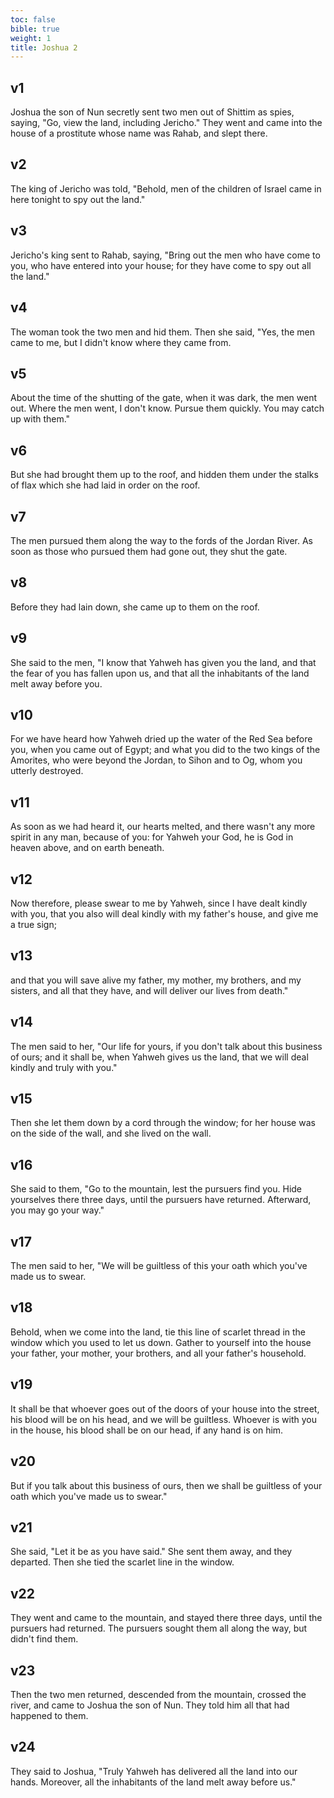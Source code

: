 ```yaml
---
toc: false
bible: true
weight: 1
title: Joshua 2
---
```



## v1 
Joshua the son of Nun secretly sent two men out of Shittim as spies, saying, "Go, view the land, including Jericho." They went and came into the house of a prostitute whose name was Rahab, and slept there. 

## v2 
The king of Jericho was told, "Behold, men of the children of Israel came in here tonight to spy out the land." 

## v3 
Jericho's king sent to Rahab, saying, "Bring out the men who have come to you, who have entered into your house; for they have come to spy out all the land." 

## v4 
The woman took the two men and hid them. Then she said, "Yes, the men came to me, but I didn't know where they came from. 

## v5 
About the time of the shutting of the gate, when it was dark, the men went out. Where the men went, I don't know. Pursue them quickly. You may catch up with them." 

## v6 
But she had brought them up to the roof, and hidden them under the stalks of flax which she had laid in order on the roof. 

## v7 
The men pursued them along the way to the fords of the Jordan River. As soon as those who pursued them had gone out, they shut the gate. 

## v8 
Before they had lain down, she came up to them on the roof. 

## v9 
She said to the men, "I know that Yahweh has given you the land, and that the fear of you has fallen upon us, and that all the inhabitants of the land melt away before you. 

## v10 
For we have heard how Yahweh dried up the water of the Red Sea before you, when you came out of Egypt; and what you did to the two kings of the Amorites, who were beyond the Jordan, to Sihon and to Og, whom you utterly destroyed. 

## v11 
As soon as we had heard it, our hearts melted, and there wasn't any more spirit in any man, because of you: for Yahweh your God, he is God in heaven above, and on earth beneath. 

## v12 
Now therefore, please swear to me by Yahweh, since I have dealt kindly with you, that you also will deal kindly with my father's house, and give me a true sign; 

## v13 
and that you will save alive my father, my mother, my brothers, and my sisters, and all that they have, and will deliver our lives from death." 

## v14 
The men said to her, "Our life for yours, if you don't talk about this business of ours; and it shall be, when Yahweh gives us the land, that we will deal kindly and truly with you." 

## v15 
Then she let them down by a cord through the window; for her house was on the side of the wall, and she lived on the wall. 

## v16 
She said to them, "Go to the mountain, lest the pursuers find you. Hide yourselves there three days, until the pursuers have returned. Afterward, you may go your way." 

## v17 
The men said to her, "We will be guiltless of this your oath which you've made us to swear. 

## v18 
Behold, when we come into the land, tie this line of scarlet thread in the window which you used to let us down. Gather to yourself into the house your father, your mother, your brothers, and all your father's household. 

## v19 
It shall be that whoever goes out of the doors of your house into the street, his blood will be on his head, and we will be guiltless. Whoever is with you in the house, his blood shall be on our head, if any hand is on him. 

## v20 
But if you talk about this business of ours, then we shall be guiltless of your oath which you've made us to swear." 

## v21 
She said, "Let it be as you have said." She sent them away, and they departed. Then she tied the scarlet line in the window. 

## v22 
They went and came to the mountain, and stayed there three days, until the pursuers had returned. The pursuers sought them all along the way, but didn't find them. 

## v23 
Then the two men returned, descended from the mountain, crossed the river, and came to Joshua the son of Nun. They told him all that had happened to them. 

## v24 
They said to Joshua, "Truly Yahweh has delivered all the land into our hands. Moreover, all the inhabitants of the land melt away before us."
